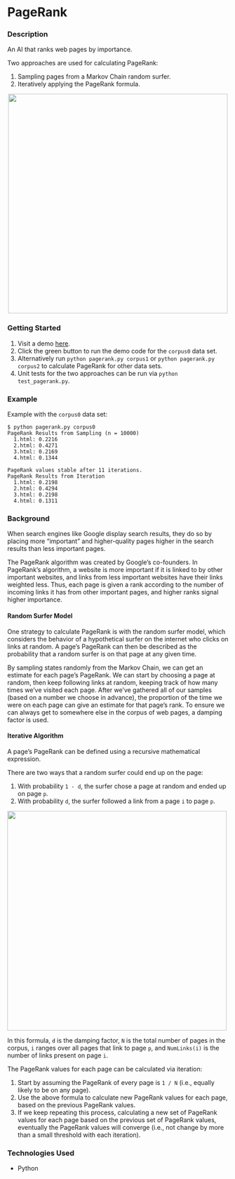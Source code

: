 # PageRank

### Description
An AI that ranks web pages by importance.

Two approaches are used for calculating PageRank:
1. Sampling pages from a Markov Chain random surfer.
2. Iteratively applying the PageRank formula.

<p align="center">
  <img width="500" src="https://user-images.githubusercontent.com/74436899/125453255-1a46730d-c7d9-49df-a6d2-33854a48bf7e.png">
</p>

### Getting Started
1. Visit a demo [here](https://replit.com/@DanielTsiang/pagerank#README.md).
2. Click the green button to run the demo code for the ```corpus0``` data set.
3. Alternatively run ```python pagerank.py corpus1``` or ```python pagerank.py corpus2``` to calculate PageRank for other data sets.
4. Unit tests for the two approaches can be run via ```python test_pagerank.py```.

### Example
Example with the ```corpus0``` data set:
```
$ python pagerank.py corpus0
PageRank Results from Sampling (n = 10000)
  1.html: 0.2216
  2.html: 0.4271
  3.html: 0.2169
  4.html: 0.1344

PageRank values stable after 11 iterations.
PageRank Results from Iteration
  1.html: 0.2198
  2.html: 0.4294
  3.html: 0.2198
  4.html: 0.1311
```

### Background
When search engines like Google display search results, they do so by placing more “important” and higher-quality pages higher in the search results than less important pages.

The PageRank algorithm was created by Google’s co-founders. In PageRank’s algorithm, a website is more important if it is linked to by other important websites, and links from less important websites have their links weighted less. Thus, each page is given a rank according to the number of incoming links it has from other important pages, and higher ranks signal higher importance.

#### Random Surfer Model
One strategy to calculate PageRank is with the random surfer model, which considers the behavior of a hypothetical surfer on the internet who clicks on links at random. A page’s PageRank can then be described as the probability that a random surfer is on that page at any given time.  

By sampling states randomly from the Markov Chain, we can get an estimate for each page’s PageRank. We can start by choosing a page at random, then keep following links at random, keeping track of how many times we’ve visited each page. After we’ve gathered all of our samples (based on a number we choose in advance), the proportion of the time we were on each page can give an estimate for that page’s rank. To ensure we can always get to somewhere else in the corpus of web pages, a damping factor is used.

#### Iterative Algorithm
A page’s PageRank can be defined using a recursive mathematical expression.

There are two ways that a random surfer could end up on the page:
1. With probability ```1 - d```, the surfer chose a page at random and ended up on page ```p```.
2. With probability ```d```, the surfer followed a link from a page ```i``` to page ```p```.

<p align="left">
  <img width="500" src="https://user-images.githubusercontent.com/74436899/125455676-e8d08756-70f0-4496-9671-a7b9db712d80.png">
</p>

In this formula, ```d``` is the damping factor, ```N``` is the total number of pages in the corpus, ```i``` ranges over all pages that link to page ```p```, and ```NumLinks(i)``` is the number of links present on page ```i```.

The PageRank values for each page can be calculated via iteration: 
1. Start by assuming the PageRank of every page is ```1 / N``` (i.e., equally likely to be on any page). 
2. Use the above formula to calculate new PageRank values for each page, based on the previous PageRank values. 
3. If we keep repeating this process, calculating a new set of PageRank values for each page based on the previous set of PageRank values, eventually the PageRank values will converge (i.e., not change by more than a small threshold with each iteration).

### Technologies Used
* Python

